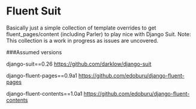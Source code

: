 Fluent Suit
===========
Basically just a simple collection of template overrides to get fluent_pages/content (including Parler) to play nice with Django Suit. Note: This collection is a work in progress as issues are uncovered.

###Assumed versions


django-suit==0.26
https://github.com/darklow/django-suit

django-fluent-pages==0.9a1
https://github.com/edoburu/django-fluent-pages

django-fluent-contents==1.0a1
https://github.com/edoburu/django-fluent-contents

